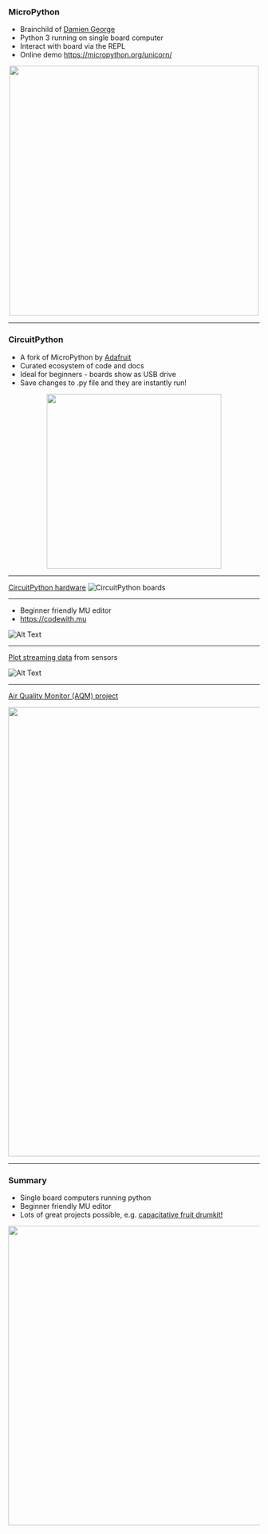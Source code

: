 ### MicroPython

* Brainchild of [Damien George](http://dpgeorge.net/)
* Python 3 running on single board computer
* Interact with board via the REPL
* Online demo https://micropython.org/unicorn/

<p align="center">
<img src="https://www.robotfreak.de/blog/wp-content/uploads/2016/12/MicroPython-Logo.jpg" width="500">
</p>

---

### CircuitPython

* A fork of MicroPython by [Adafruit](https://learn.adafruit.com/welcome-to-circuitpython/what-is-circuitpython)
* Curated ecosystem of code and docs
* Ideal for beginners - boards show as USB drive
* Save changes to .py file and they are instantly run!

<p align="center">
<img src="https://cdn-shop.adafruit.com/1200x900/3403-04.jpg" width="350">
</p>

---

[CircuitPython hardware](https://www.adafruit.com/circuitpython)
![CircuitPython boards](https://cdn-learn.adafruit.com/guides/cropped_images/000/001/997/medium640/Micros2.jpg)

---

* Beginner friendly MU editor
* https://codewith.mu

![Alt Text](https://codewith.mu/img/en/mu.gif)

---

[Plot streaming data](https://codewith.mu/en/tutorials/1.0/plotter) from sensors

![Alt Text](https://codewith.mu/img/en/tutorials/python3_plotter.gif)

---

[Air Quality Monitor (AQM) project](https://github.com/robmarkcole/HASS-circuitpython-air-quality-sensor-node)


<p align="center">
<img src="https://raw.githubusercontent.com/robmarkcole/HASS-circuitpython-air-quality-sensor-node/master/images/summary_pic.png" width="900">
</p>



---

### Summary

- Single board computers running python
- Beginner friendly MU editor
- Lots of great projects possible, e.g. [capacitative fruit drumkit!](https://learn.adafruit.com/circuitpython-made-easy-on-circuit-playground-express/capacitive-touch)

<p align="center">
<img src="https://cdn-learn.adafruit.com/assets/assets/000/054/836/original/circuitpython_CPXAlligatorFruit.jpg" width="600">
</p>
